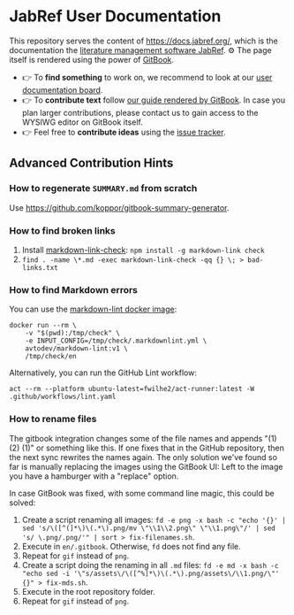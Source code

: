 # JabRef User Documentation

This repository serves the content of <https://docs.jabref.org/>, which is the documentation the [literature management software JabRef](https://www.jabref.org/).
:gear: The page itself is rendered using the power of [GitBook](https://www.gitbook.com/).

- :point_right: To **find something** to work on, we recommend to look at our [user documentation board](https://github.com/orgs/JabRef/projects/13?query=is%3Aopen+sort%3Aupdated-desc).
- :point_right: To **contribute text** follow [our guide rendered by GitBook](https://docs.jabref.org/contributing/how-to-improve-the-help-page).
   In case you plan larger contributions, please contact us to gain access to the WYSIWG editor on GitBook itself.
- :point_right: Feel free to **contribute ideas** using the [issue tracker](https://github.com/JabRef/user-documentation/issues).

## Advanced Contribution Hints

### How to regenerate `SUMMARY.md` from scratch

Use <https://github.com/koppor/gitbook-summary-generator>.

### How to find broken links

1. Install [markdown-link-check](https://github.com/tcort/markdown-link-check): `npm install -g markdown-link check`
2. `find . -name \*.md -exec markdown-link-check -qq {} \; > bad-links.txt`

### How to find Markdown errors

You can use the [markdown-lint docker image](https://github.com/marketplace/actions/markdown-linting-action):

```shell
docker run --rm \
    -v "$(pwd):/tmp/check" \
    -e INPUT_CONFIG=/tmp/check/.markdownlint.yml \
    avtodev/markdown-lint:v1 \
    /tmp/check/en
```

Alternatively, you can run the GitHub Lint workflow:

```shell
act --rm --platform ubuntu-latest=fwilhe2/act-runner:latest -W .github/workflows/lint.yaml
```

### How to rename files

The gitbook integration changes some of the file names and appends "(1) (2) (1)" or something like this.
If one fixes that in the GitHub repository, then the next sync rewrites the names again.
The only solution we've found so far is manually replacing the images using the GitBook UI:
Left to the image you have a hamburger with a "replace" option.

In case GitBook was fixed, with some command line magic, this could be solved:

1. Create a script renaming all images: `fd -e png -x bash -c "echo '{}' | sed 's/\([^(]*\)\(.*\).png/mv \"\\1\\2.png\" \"\\1.png\"/' | sed 's/ \.png/.png/'" | sort > fix-filenames.sh`.
2. Execute in `en/.gitbook`. Otherwise, `fd` does not find any file.
3. Repeat for `gif` instead of `png`.
4. Create a script doing the renaming in all `.md` files: `fd -e md -x bash -c "echo sed -i '\"s/assets\/\([^%]*\)\(.*\).png/assets\/\\1.png/\"' {}" > fix-mds.sh`.
5. Execute in the root repository folder.
6. Repeat for `gif` instead of `png`.
